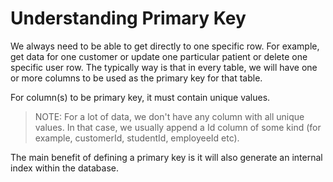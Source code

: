 # Understanding Primary Key

We always need to be able to get directly to one specific row. For example, get data for one customer or update one particular patient or delete one specific user row. The typically way is that in every table, we will have one or more columns to be used as the primary key for that table.

For column(s) to be primary key, it must contain unique values.

> NOTE: For a lot of data, we don't have any column with all unique values. In that case, we usually append a Id column of some kind (for example, customerId, studentId, employeeId etc).

The main benefit of defining a primary key is it will also generate an internal index within the database.
